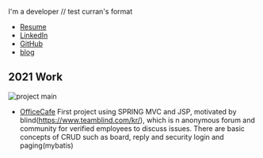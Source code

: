 I'm a developer // test curran's format

 * [Resume](http://github.com/portfolio/Resume.pdf)
 * [LinkedIn](https://www.linkedin.com/in/jaeyun-jeong-3a32b1199/)
 * [GitHub](https://github.com/JayFreemandev)
 * [blog](https://jayfreemandev.wordpress.com/)

## 2021 Work
![project main](https://user-images.githubusercontent.com/72185011/121675414-54e12300-caee-11eb-9966-32cdba8b4320.jpg)
 * [OfficeCafe](https://github.com/JayFreemandev/OfficeCafe)
 First project using SPRING MVC and JSP, motivated by blind(https://www.teamblind.com/kr/), which is n anonymous forum and community for verified employees to discuss issues. There are basic concepts of CRUD such as board, reply and security login and paging(mybatis)
